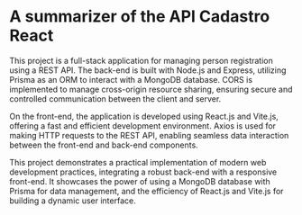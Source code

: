 # A summarizer of the API Cadastro React

This project is a full-stack application for managing person registration using a REST API. The back-end is built with Node.js and Express, utilizing Prisma as an ORM to interact with a MongoDB database. CORS is implemented to manage cross-origin resource sharing, ensuring secure and controlled communication between the client and server.

On the front-end, the application is developed using React.js and Vite.js, offering a fast and efficient development environment. Axios is used for making HTTP requests to the REST API, enabling seamless data interaction between the front-end and back-end components.

This project demonstrates a practical implementation of modern web development practices, integrating a robust back-end with a responsive front-end. It showcases the power of using a MongoDB database with Prisma for data management, and the efficiency of React.js and Vite.js for building a dynamic user interface.
